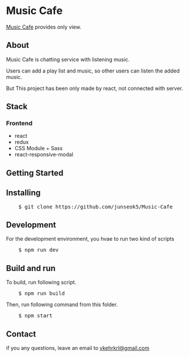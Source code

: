 Music Cafe
==========
[Music Cafe](supreme-drum.surge.sh) provides only view.

## About
Music Cafe is chatting service with listening music.

Users can add a play list and music, so other users can listen the added music.

But This project has been only made by react, not connected with server.

## Stack
### Frontend
* react
* redux
* CSS Module + Sass
* react-responsive-modal

## Getting Started
## Installing
<pre>
    $ git clone https://github.com/junseok5/Music-Cafe 
</pre>

## Development
For the development environment, you hvae to run two kind of scripts

<pre>
    $ npm run dev
</pre>

## Build and run

To build, run following script.
<pre>
    $ npm run build
</pre>

Then, run following command from this folder.
<pre>
    $ npm start
</pre>

## Contact

if you any questions, leave an email to <vkehrkrl@gmail.com>